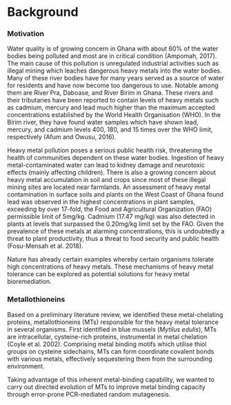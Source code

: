# Background

### Motivation

Water quality is of growing concern in Ghana with about 60% of the water bodies being polluted and most are in critical condition (Ampomah, 2017). The main cause of this pollution is unregulated industrial activities such as illegal mining which leaches dangerous heavy metals into the water bodies. Many of these river bodies have for many years served as a source of water for residents and have now become too dangerous to use. Notable among them are River Pra, Daboase, and River Birim in Ghana. These rivers and their tributaries have been reported to contain levels of heavy metals such as cadmium, mercury and lead much higher than the maximum accepted concentrations established by the World Health Organisation (WHO). In the Birim river, they have found water samples which have shown lead, mercury, and cadmium levels 400, 180, and 15 times over the WHO limit, respectively (Afum and Owusu, 2016). 

Heavy metal pollution poses a serious public health risk, threatening the health of communities dependent on these water bodies. Ingestion of heavy metal-contaminated water can lead to kidney damage and neurotoxic effects (mainly affecting children). There is also a growing concern about heavy metal accumulation in soil and crops since most of these illegal mining sites are located near farmlands. An assessment of heavy metal contamination in surface soils and plants on the West Coast of Ghana found lead was observed in the highest concentrations in plant samples, exceeding by over 17-fold, the Food and Agricultural Organization (FAO) permissible limit of 5mg/kg. Cadmium (17.47 mg/kg) was also detected in plants at levels that surpassed the 0.20mg/kg limit set by the FAO. Given the prevalence of these metals at alarming concentrations, this is undoubtedly a threat to plant productivity, thus a threat to food security and public health (Fosu-Mensah et al. 2018).   

Nature has already certain examples whereby certain organisms tolerate high concentrations of heavy metals. These mechanisms of heavy metal tolerance can be explored as potential solutions for heavy metal bioremediation.  

### Metallothioneins

Based on a preliminary literature review, we identified these metal-chelating proteins, metallothioneins (MTs) responsible for the heavy metal tolerance in several organisms. First identified in blue mussels (_Mytilus edulis_), MTs are intracellular, cysteine-rich proteins, instrumental in metal chelation (Coyle et al. 2002). Comprising metal binding motifs which utilise thiol groups on cysteine sidechains, MTs can form coordinate covalent bonds with various metals, effectively sequestering them from the surrounding environment.  

Taking advantage of this inherent metal-binding capability, we wanted to carry out directed evolution of MTs to improve metal binding capacity through error-prone PCR-mediated random mutagenesis. 